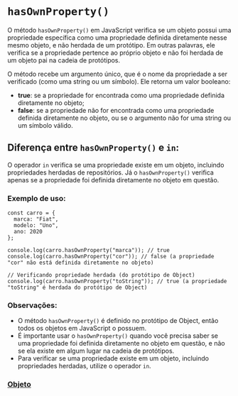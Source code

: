 # `hasOwnProperty()`

O método `hasOwnProperty()` em JavaScript verifica se um objeto possui uma propriedade específica como uma propriedade definida diretamente nesse mesmo objeto, e não herdada de um protótipo. Em outras palavras, ele verifica se a propriedade pertence ao próprio objeto e não foi herdada de um objeto pai na cadeia de protótipos.

O método recebe um argumento único, que é o nome da propriedade a ser verificado (como uma string ou um símbolo). Ele retorna um valor booleano:

- **true**: se a propriedade for encontrada como uma propriedade definida diretamente no objeto;
- **false**: se a propriedade não for encontrada como uma propriedade definida diretamente no objeto, ou se o argumento não for uma string ou um símbolo válido.

## Diferença entre `hasOwnProperty()` e `in`:

O operador `in` verifica se uma propriedade existe em um objeto, incluindo propriedades herdadas de repositórios. Já o `hasOwnProperty()` verifica apenas se a propriedade foi definida diretamente no objeto em questão.

### Exemplo de uso:

```
const carro = {
  marca: "Fiat",
  modelo: "Uno",
  ano: 2020
};

console.log(carro.hasOwnProperty("marca")); // true
console.log(carro.hasOwnProperty("cor")); // false (a propriedade "cor" não está definida diretamente no objeto)

// Verificando propriedade herdada (do protótipo de Object)
console.log(carro.hasOwnProperty("toString")); // true (a propriedade "toString" é herdada do protótipo de Object)
```

### Observações:

- O método `hasOwnProperty()` é definido no protótipo de Object, então todos os objetos em JavaScript o possuem.
- É importante usar o `hasOwnProperty()` quando você precisa saber se uma propriedade foi definida diretamente no objeto em questão, e não se ela existe em algum lugar na cadeia de protótipos.
- Para verificar se uma propriedade existe em um objeto, incluindo propriedades herdadas, utilize o operador `in`.

### [Objeto](../objetos.md)